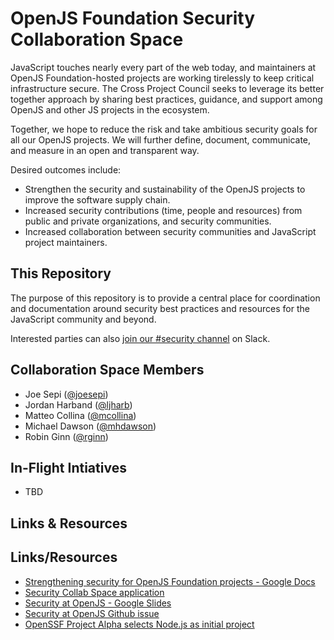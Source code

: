 # OpenJS Foundation Security Collaboration Space

JavaScript touches nearly every part of the web today, and maintainers at OpenJS Foundation-hosted projects are working tirelessly to keep critical infrastructure secure. The Cross Project Council seeks to leverage its better together approach by sharing best practices, guidance, and support among OpenJS and other JS projects in the ecosystem.

Together, we hope to reduce the risk and take ambitious security goals for all our OpenJS projects. We will further define, document, communicate, and measure in an open and transparent way.

Desired outcomes include:
- Strengthen the security and sustainability of the OpenJS projects to improve the software supply chain.
- Increased security contributions (time, people and resources) from public and private organizations, and security communities.
- Increased collaboration between security communities and JavaScript project maintainers.

## This Repository

The purpose of this repository is to provide a central place for coordination and documentation around security best practices and resources for the JavaScript community and beyond.

Interested parties can also [join our #security channel](https://communityinviter.com/apps/js-foundation/join-openjs-foundation-on-slack) on Slack.

## Collaboration Space Members
- Joe Sepi ([@joesepi](https://github.com/joesepi))
- Jordan Harband ([@ljharb](https://github.com/ljharb))
- Matteo Collina ([@mcollina](https://github.com/mcollina))
- Michael Dawson ([@mhdawson](https://github.com/mhdawson))
- Robin Ginn ([@rginn](https://github.com/rginn))

## In-Flight Intiatives
- TBD

## Links & Resources

## Links/Resources
- [Strengthening security for OpenJS Foundation projects - Google Docs](https://docs.google.com/document/d/1TE_vTVm4SQwaI0V0PSL9U1RHk67LZBsISEnC-7NQ33Q/edit)
- [Security Collab Space application](https://docs.google.com/document/d/1plT_JVSE21_IgK_yElXbffyCPkHMvlQkVGX-Y6OKqSQ/edit)
- [Security at OpenJS - Google Slides](https://docs.google.com/presentation/d/1VCPlq1J-y8CTbPsljfOWB_nqAixrBeb6yO7vgDUzJrs/edit#slide=id.p2)
- [Security at OpenJS Github issue](https://github.com/openjs-foundation/cross-project-council/issues/826)
- [OpenSSF Project Alpha selects Node.js as initial project](https://openjsf.org/blog/2022/04/18/open-source-security-foundation-openssf-selects-node-js-as-initial-project-to-improve-supply-chain-security/)
